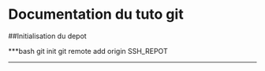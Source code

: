 # Documentation du tuto git

##Initialisation du depot

***bash
git init
git remote add origin SSH_REPOT 
***

